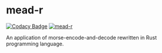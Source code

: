 # mead-r

[![Codacy Badge](https://api.codacy.com/project/badge/Grade/3faa7a6553794317bcfdcd0974d92f8e)](https://app.codacy.com/gh/Joker2770/mead-r?utm_source=github.com&utm_medium=referral&utm_content=Joker2770/mead-r&utm_campaign=Badge_Grade_Settings)
[![mead-r](https://snapcraft.io/mead-r/badge.svg)](https://snapcraft.io/mead-r)

An application of morse-encode-and-decode rewritten in Rust programming language.
